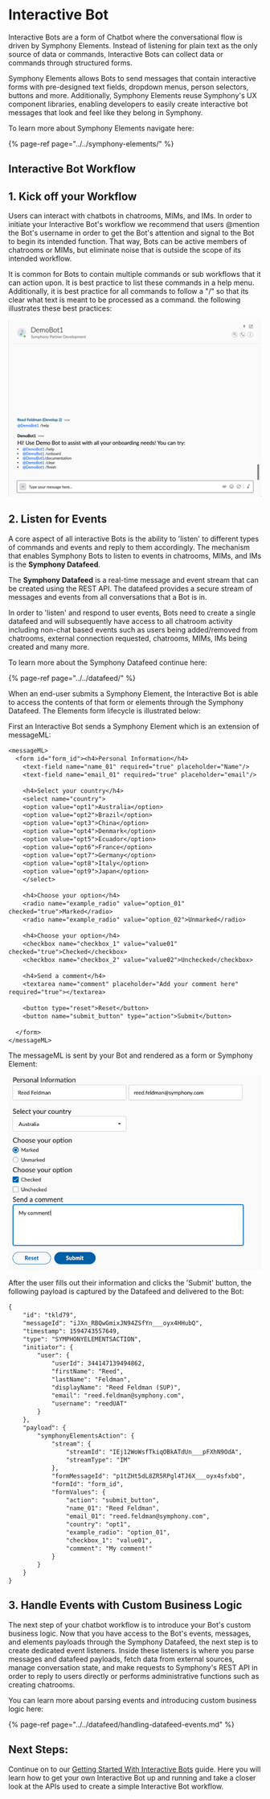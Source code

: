# Interactive Bot

Interactive Bots are a form of Chatbot where the conversational flow is driven by Symphony Elements. Instead of listening for plain text as the only source of data or commands, Interactive Bots can collect data or commands through structured forms.

Symphony Elements allows Bots to send messages that contain interactive forms with pre-designed text fields, dropdown menus, person selectors, buttons and more. Additionally, Symphony Elements reuse Symphony's UX component libraries, enabling developers to easily create interactive bot messages that look and feel like they belong in Symphony.

To learn more about Symphony Elements navigate here:

{% page-ref page="../../symphony-elements/" %}

## Interactive Bot Workflow

## 1.  Kick off your Workflow

Users can interact with chatbots in chatrooms, MIMs, and IMs. In order to initiate your Interactive Bot's workflow we recommend that users @mention the Bot's username in order to get the Bot's attention and signal to the Bot to begin its intended function. That way, Bots can be active members of chatrooms or MIMs, but eliminate noise that is outside the scope of its intended workflow.

It is common for Bots to contain multiple commands or sub workflows that it can action upon. It is best practice to list these commands in a help menu. Additionally, it is best practice for all commands to follow a "/" so that its clear what text is meant to be processed as a command. the following illustrates these best practices:

![](../../../.gitbook/assets/screen-shot-2020-07-09-at-2.31.12-pm.png)

## 2. Listen for Events

A core aspect of all interactive Bots is the ability to 'listen' to different types of commands and events and reply to them accordingly. The mechanism that enables Symphony Bots to listen to events in chatrooms, MIMs, and IMs is the **Symphony Datafeed**.

The **Symphony Datafeed** is a real-time message and event stream that can be created using the REST API. The datafeed provides a secure stream of messages and events from all conversations that a Bot is in.

In order to 'listen' and respond to user events, Bots need to create a single datafeed and will subsequently have access to all chatroom activity including non-chat based events such as users being added/removed from chatrooms, external connection requested, chatrooms, MIMs, IMs being created and many more.

To learn more about the Symphony Datafeed continue here:

{% page-ref page="../../datafeed/" %}

When an end-user submits a Symphony Element, the Interactive Bot is able to access the contents of that form or elements through the Symphony Datafeed. The Elements form lifecycle is illustrated below:

First an Interactive Bot sends a Symphony Element which is an extension of messageML:

```markup
<messageML>
  <form id="form_id"><h4>Personal Information</h4>
    <text-field name="name_01" required="true" placeholder="Name"/>
    <text-field name="email_01" required="true" placeholder="email"/>

    <h4>Select your country</h4>
    <select name="country">
    <option value="opt1">Australia</option>
    <option value="opt2">Brazil</option>
    <option value="opt3">China</option>
    <option value="opt4">Denmark</option>
    <option value="opt5">Ecuador</option>
    <option value="opt6">France</option>
    <option value="opt7">Germany</option>
    <option value="opt8">Italy</option>
    <option value="opt9">Japan</option>
    </select>

    <h4>Choose your option</h4>            
    <radio name="example_radio" value="option_01" checked="true">Marked</radio>
    <radio name="example_radio" value="option_02">Unmarked</radio>

    <h4>Choose your option</h4> 
    <checkbox name="checkbox_1" value="value01" checked="true">Checked</checkbox>
    <checkbox name="checkbox_2" value="value02">Unchecked</checkbox>

    <h4>Send a comment</h4> 
    <textarea name="comment" placeholder="Add your comment here" required="true"></textarea>

    <button type="reset">Reset</button>
    <button name="submit_button" type="action">Submit</button>

  </form>
</messageML>
```

The messageML is sent by your Bot and rendered as a form or Symphony Element:[    
](https://app.gitbook.com/@symphony-1/s/symphony-developers-documentation/building-bots-on-symphony/datafeed)

![](../../../.gitbook/assets/screen-shot-2020-07-14-at-12.18.49-pm.png)

After the user fills out their information and clicks the 'Submit' button, the following payload is captured by the Datafeed and delivered to the Bot:

```markup
{
    "id": "tkld79",
    "messageId": "iJXn_RBQwGmixJN94ZSfYn___oyx4HHubQ",
    "timestamp": 1594743557649,
    "type": "SYMPHONYELEMENTSACTION",
    "initiator": {
        "user": {
            "userId": 344147139494862,
            "firstName": "Reed",
            "lastName": "Feldman",
            "displayName": "Reed Feldman (SUP)",
            "email": "reed.feldman@symphony.com",
            "username": "reedUAT"
        }
    },
    "payload": {
        "symphonyElementsAction": {
            "stream": {
                "streamId": "IEj12WoWsfTkiqOBkATdUn___pFXhN9OdA",
                "streamType": "IM"
            },
            "formMessageId": "p1tZHt5dL8ZR5RPgl4TJ6X___oyx4sfxbQ",
            "formId": "form_id",
            "formValues": {
                "action": "submit_button",
                "name_01": "Reed Feldman",
                "email_01": "reed.feldman@symphony.com",
                "country": "opt1",
                "example_radio": "option_01",
                "checkbox_1": "value01",
                "comment": "My comment!"
            }
        }
    }
}
```

## 3.  Handle Events with Custom Business Logic

The next step of your chatbot workflow is to introduce your Bot's custom business logic. Now that you have access to the Bot's events, messages, and elements payloads through the Symphony Datafeed, the next step is to create dedicated event listeners. Inside these listeners is where you parse messages and datafeed payloads, fetch data from external sources, manage conversation state, and make requests to Symphony's REST API in order to reply to users directly or performs administrative functions such as creating chatrooms.

You can learn more about parsing events and introducing custom business logic here:

{% page-ref page="../../datafeed/handling-datafeed-events.md" %}

## Next Steps:

Continue on to our [Getting Started With Interactive Bots](getting-started/) guide. Here you will learn how to get your own Interactive Bot up and running and take a closer look at the APIs used to create a simple Interactive Bot workflow.

